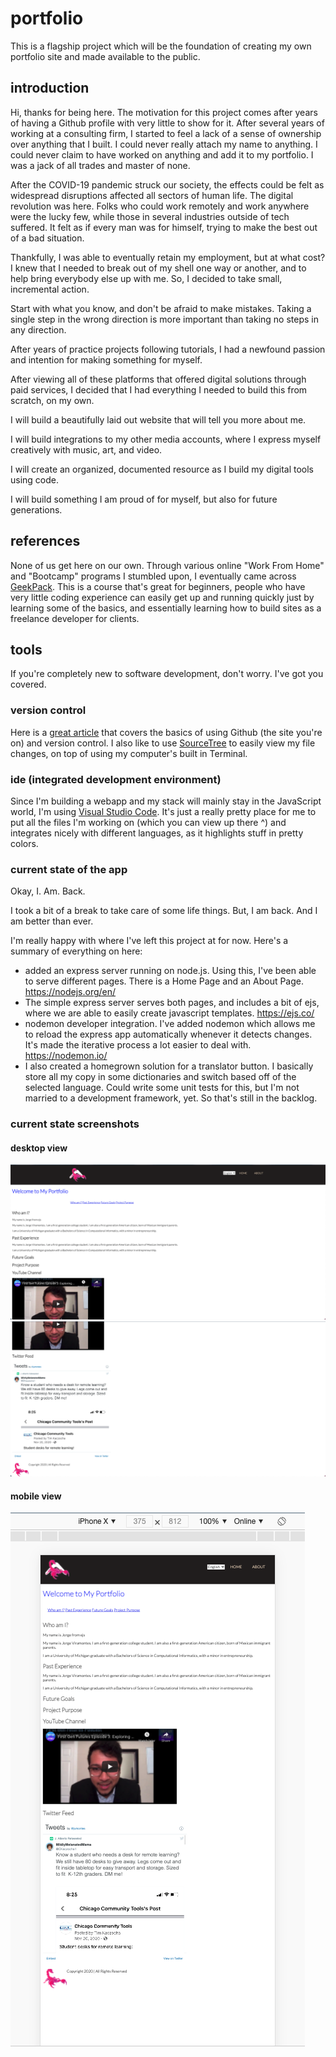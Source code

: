 # portfolio
This is a flagship project which will be the foundation of creating my own portfolio site and made available to the public.

## introduction
Hi, thanks for being here. The motivation for this project comes after years of having a Github profile with very little to show for it. After several years of working at a consulting firm, I started to feel a lack of a sense of ownership over anything that I built. I could never really attach my name to anything. I could never claim to have worked on anything and add it to my portfolio. I was a jack of all trades and master of none. 

After the COVID-19 pandemic struck our society, the effects could be felt as widespread disruptions affected all sectors of human life. The digital revolution was here. Folks who could work remotely and work anywhere were the lucky few, while those in several industries outside of tech suffered. It felt as if every man was for himself, trying to make the best out of a bad situation. 

Thankfully, I was able to eventually retain my employment, but at what cost? I knew that I needed to break out of my shell one way or another, and to help bring everybody else up with me. So, I decided to take small, incremental action. 

Start with what you know, and don't be afraid to make mistakes. Taking a single step in the wrong direction is more important than taking no steps in any direction. 

After years of practice projects following tutorials, I had a newfound passion and intention for making something for myself. 

After viewing all of these platforms that offered digital solutions through paid services, I decided that I had everything I needed to build this from scratch, on my own. 

I will build a beautifully laid out website that will tell you more about me. 

I will build integrations to my other media accounts, where I express myself creatively with music, art, and video. 

I will create an organized, documented resource as I build my digital tools using code. 

I will build something I am proud of for myself, but also for future generations.

## references
None of us get here on our own. Through various online "Work From Home" and "Bootcamp" programs I stumbled upon, I eventually came across [GeekPack](https://www.geekpack.co/free-5-day-coding-challenge). This is a course that's great for beginners, people who have very little coding experience can easily get up and running quickly just by learning some of the basics, and essentially learning how to build sites as a freelance developer for clients. 

## tools
If you're completely new to software development, don't worry. I've got you covered. 

### version control
Here is a [great article](https://ourcodingclub.github.io/tutorials/git/) that covers the basics of using Github (the site you're on) and version control. 
I also like to use [SourceTree](https://www.sourcetreeapp.com/) to easily view my file changes, on top of using my computer's built in Terminal. 

### ide (integrated development environment)
Since I'm building a webapp and my stack will mainly stay in the JavaScript world, I'm using [Visual Studio Code](https://code.visualstudio.com/). It's just a really pretty place for me to put all the files I'm working on (which you can view up there ^) and integrates nicely with different languages, as it highlights stuff in pretty colors. 

### current state of the app
Okay, I. Am. Back. 

I took a bit of a break to take care of some life things. But, I am back. And I am better than ever.

I'm really happy with where I've left this project at for now. Here's a summary of everything on here:
- added an express server running on node.js. Using this, I've been able to serve different pages. There is a Home Page and an About Page. https://nodejs.org/en/ 
- The simple express server serves both pages, and includes a bit of ejs, where we are able to easily create javascript templates. https://ejs.co/
- nodemon developer integration. I've added nodemon which allows me to reload the express app automatically whenever it detects changes. It's made the iterative process a lot easier to deal with. https://nodemon.io/
- I also created a homegrown solution for a translator button. I basically store all my copy in some dictionaries and switch based off of the selected language. Could write some unit tests for this, but I'm not married to a development framework, yet. So that's still in the backlog. 

### current state screenshots

#### desktop view
![web app screenshot 1](./public/screenshots/web-screenshot-first-half.png)
![web app screenshot 2](./public/screenshots/web-screenshot-second-half.png)

#### mobile view
![mobile screenshot](./public/screenshots/mobile-screenshot.png)
